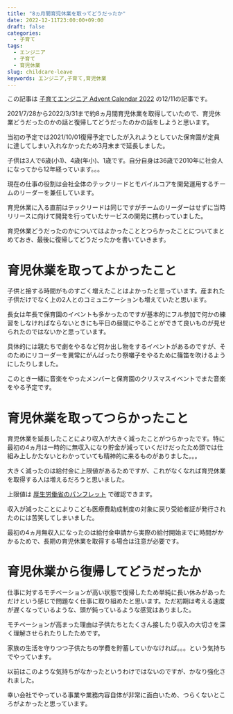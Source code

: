 ```yaml
---
title: "8ヵ月間育児休業を取ってどうだったか"
date: 2022-12-11T23:00:00+09:00
draft: false
categories:
  - 子育て
tags:
  - エンジニア
  - 子育て
  - 育児休業
slug: childcare-leave
keywords: エンジニア,子育て,育児休業
---
```


この記事は [子育てエンジニア Advent Calendar 2022](https://adventar.org/calendars/7964) の12/11の記事です。

2021/7/28から2022/3/31まで約8ヵ月間育児休業を取得していたので、育児休業どうだったのかの話と復帰してどうだったのかの話をしようと思います。

当初の予定では2021/10/01復帰予定でしたが入れようとしていた保育園が定員に達してしまい入れなかったため3月末まで延長しました。

子供は3人で6歳(小1)、4歳(年小)、1歳です。自分自身は36歳で2010年に社会人になってから12年経っています。。。

現在の仕事の役割は会社全体のテックリードとモバイルコアを開発運用するチームのリーダーを兼任しています。

育児休業に入る直前はテックリードは同じですがチームのリーダーはせずに当時リリースに向けて開発を行っていたサービスの開発に携わっていました。

育児休業どうだったのかについてはよかったこととつらかったことについてまとめておき、最後に復帰してどうだったかを書いていきます。

# 育児休業を取ってよかったこと

子供と接する時間がものすごく増えたことはよかったと思っています。産まれた子供だけでなく上の2人とのコミュニケーションも増えていたと思います。

長女は年長で保育園のイベントも多かったのですが基本的にフル参加で何かの練習をしなければならないときにも平日の昼間にやることができて良いものが見せられたのではないかと思っています。

具体的には親たちで劇をやるなど何か出し物をするイベントがあるのですが、そのためにリコーダーを異常にがんばったり祭囃子をやるために篠笛を吹けるようにしたりしました。

このとき一緒に音楽をやったメンバーと保育園のクリスマスイベントでまた音楽をやる予定です。

# 育児休業を取ってつらかったこと

育児休業を延長したことにより収入が大きく減ったことがつらかったです。特に最初の4ヵ月は一時的に無収入になり貯金が減っていくだけだったため頭では仕組み上しかたないとわかっていても精神的に来るものがありました。。。

大きく減ったのは給付金に上限値があるためですが、これがなくなれば育児休業を取得する人は増えるだろうと思いました。

上限値は [厚生労働省のパンフレット](https://www.mhlw.go.jp/stf/seisakunitsuite/bunya/0000135090_00001.html) で確認できます。 

収入が減ったことによりこども医療費助成制度の対象に戻り受給者証が発行されたのには苦笑してしまいました。

最初の4ヵ月無収入になったのは給付金申請から実際の給付開始までに時間がかかるためで、長期の育児休業を取得する場合は注意が必要です。

# 育児休業から復帰してどうだったか

仕事に対するモチベーションが高い状態で復帰したため単純に長い休みがあっただけという感じで問題なく仕事に取り組めたと思います。ただ初期は考える速度が遅くなっているような、頭が鈍っているような感覚はありました。

モチベーションが高まった理由は子供たちとたくさん接したり収入の大切さを深く理解させられたりしたためです。

家族の生活を守りつつ子供たちの学費を貯蓄していかなければ。。。という気持ちでやっています。

以前はこのような気持ちがなかったというわけではないのですが、かなり強化されました。

幸い会社でやっている事業や業務内容自体が非常に面白いため、つらくないところがよかったと思っています。

